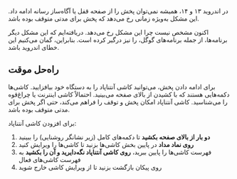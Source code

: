 در اندروید ۱۳ و ۱۴، همیشه نمی‌توان پخش را از صفحه قفل یا آگاه‌ساز رسانه ادامه داد. این مشکل به‌ویژه زمانی رخ می‌دهد که پخش برای مدتی متوقف بوده باشد.

اکنون مشخص نیست چرا این مشکل رخ می‌دهد. دریافته‌ایم که این مشکل دیگر برنامه‌ها، از جمله برنامه‌های گوگل، را نیز درگیر کرده است. بنابراین، گمان می‌کنیم این خطای اندروید باشد.

## راه‌حل موقت

برای ادامه دادن پخش، می‌توانید کاشی آنتناپاد را به دستگاه خود بیافزایید. کاشی‌ها دکمه‌هایی هستند که با کشیدن از بالای صفحه می‌بینید. احتمالاً کاشی اینترنت یا چراغ‌قوه را می‌شناسید. کاشی آنتناپاد امکان پخش و توقف را فراهم می‌کند، حتی اگر پخش برای مدتی متوقف بوده باشد.

برای افزودن کاشی آنتناپاد:

1. **دو بار از بالای صفحه بکشید** تا دکمه‌های کامل (زیر نشانگر روشنایی) را ببینید
1. **روی نماد مداد** در پایین بخش کاشی‌ها بزنید تا کاشی‌ها را ویرایش کنید
1. فهرست کاشی‌ها را پایین ببرید، **روی کاشی آنتناپاد نگه‌دایرید و آن را بکشید** به فهرست کاشی‌های فعال
1. روی پیکان بازگشت بزنید تا از ویرایش کاشی خارج شوید
